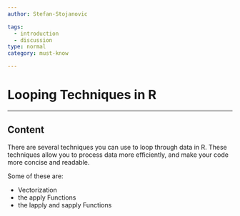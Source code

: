 ```yaml
---
author: Stefan-Stojanovic

tags:
  - introduction
  - discussion
type: normal
category: must-know

---
```


# Looping Techniques in R

---

## Content

There are several techniques you can use to loop through data in R. These techniques allow you to process data more efficiently, and make your code more concise and readable.

Some of these are:
- Vectorization
- the apply Functions
- the lapply and sapply Functions